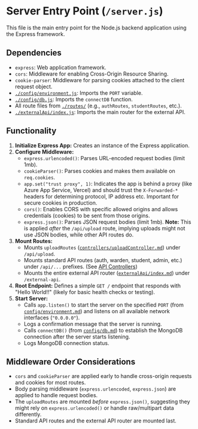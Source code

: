 # Server Entry Point (`/server.js`)

This file is the main entry point for the Node.js backend application using the Express framework.

## Dependencies

- `express`: Web application framework.
- `cors`: Middleware for enabling Cross-Origin Resource Sharing.
- `cookie-parser`: Middleware for parsing cookies attached to the client request object.
- [`./config/environment.js`](config/environment.md): Imports the `PORT` variable.
- [`./config/db.js`](config/db.md): Imports the `connectDB` function.
- All route files from [`./routes/`](controllers/README.md) (e.g., `authRoutes`, `studentRoutes`, etc.).
- [`./externalApi/index.js`](externalApi/index.md): Imports the main router for the external API.

## Functionality

1.  **Initialize Express App:** Creates an instance of the Express application.
2.  **Configure Middleware:**
    - `express.urlencoded()`: Parses URL-encoded request bodies (limit 1mb).
    - `cookieParser()`: Parses cookies and makes them available on `req.cookies`.
    - `app.set("trust proxy", 1)`: Indicates the app is behind a proxy (like Azure App Service, Vercel) and should trust the `X-Forwarded-*` headers for determining protocol, IP address etc. Important for secure cookies in production.
    - `cors()`: Enables CORS with specific allowed origins and allows credentials (cookies) to be sent from those origins.
    - `express.json()`: Parses JSON request bodies (limit 1mb). **Note:** This is applied _after_ the `/api/upload` route, implying uploads might not use JSON bodies, while other API routes do.
3.  **Mount Routes:**
    - Mounts `uploadRoutes` ([`controllers/uploadController.md`](controllers/uploadController.md)) under `/api/upload`.
    - Mounts standard API routes (auth, warden, student, admin, etc.) under `/api/...` prefixes. (See [API Controllers](controllers/README.md))
    - Mounts the entire external API router ([`externalApi/index.md`](externalApi/index.md)) under `/external-api`.
4.  **Root Endpoint:** Defines a simple `GET /` endpoint that responds with "Hello World!!" (likely for basic health checks or testing).
5.  **Start Server:**
    - Calls `app.listen()` to start the server on the specified `PORT` (from [`config/environment.md`](config/environment.md)) and listens on all available network interfaces (`"0.0.0.0"`).
    - Logs a confirmation message that the server is running.
    - Calls `connectDB()` (from [`config/db.md`](config/db.md)) to establish the MongoDB connection after the server starts listening.
    - Logs MongoDB connection status.

## Middleware Order Considerations

- `cors` and `cookieParser` are applied early to handle cross-origin requests and cookies for most routes.
- Body parsing middleware (`express.urlencoded`, `express.json`) are applied to handle request bodies.
- The `uploadRoutes` are mounted _before_ `express.json()`, suggesting they might rely on `express.urlencoded()` or handle raw/multipart data differently.
- Standard API routes and the external API router are mounted last.
